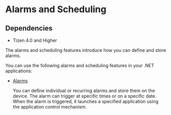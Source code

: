 Alarms and Scheduling
=====================

## Dependencies

- Tizen 4.0 and Higher



The alarms and scheduling features introduce how you can define and store alarms.

You can use the following alarms and scheduling features in your .NET applications:

-   [Alarms](alarms.md)

    You can define individual or recurring alarms and store them on the device. The alarm can trigger at specific times or on a specific date. When the alarm is triggered, it launches a specified application using the application control mechanism.
